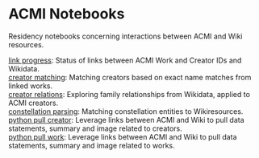 # ACMI Notebooks
Residency notebooks concerning interactions between ACMI and Wiki resources.

[link progress](https://github.com/paulduchesne/acmi-notebooks/blob/main/notebooks/link_progress.ipynb): Status of links between ACMI Work and Creator IDs and Wikidata.    
[creator matching](https://github.com/paulduchesne/acmi-notebooks/blob/main/notebooks/creator_matching.ipynb): Matching creators based on exact name matches from linked works.   
[creator relations](https://github.com/paulduchesne/acmi-notebooks/blob/main/notebooks/creator_relations.ipynb): Exploring family relationships from Wikidata, applied to ACMI creators.   
[constellation parsing](https://github.com/paulduchesne/acmi-notebooks/blob/main/notebooks/constellation_parsing.ipynb): Matching constellation entities to Wikiresources.   
[python pull creator](https://github.com/paulduchesne/acmi-notebooks/blob/main/notebooks/python_pull_creator.ipynb): Leverage links between ACMI and Wiki to pull data statements, summary and image related to creators.       
[python pull work](https://github.com/paulduchesne/acmi-notebooks/blob/main/notebooks/python_pull_work.ipynb): Leverage links between ACMI and Wiki to pull data statements, summary and image related to works.         

